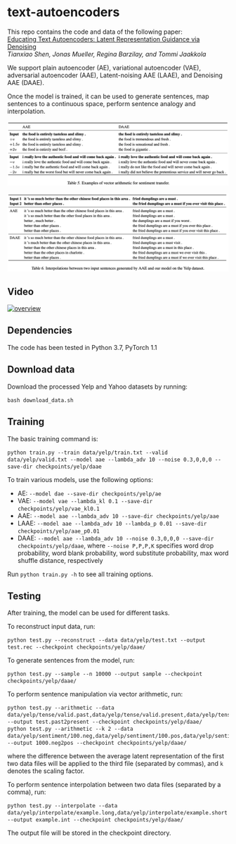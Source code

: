 # text-autoencoders
This repo contains the code and data of the following paper:  
[Educating Text Autoencoders: Latent Representation Guidance via Denoising](https://arxiv.org/abs/1905.12777)  
*Tianxiao Shen, Jonas Mueller, Regina Barzilay, and Tommi Jaakkola*

We support plain autoencoder (AE), variational autoencoder (VAE), adversarial autoencoder (AAE), Latent-noising AAE (LAAE), and Denoising AAE (DAAE).

Once the model is trained, it can be used to generate sentences, map sentences to a continuous space, perform sentence analogy and interpolation.

<p align="center"><img width=800 src="img/example_vector_arithmetic.png"></p>
<p align="center"><img width=800 src="img/example_interpolation.png"></p>

## Video
[![overview](https://img.youtube.com/vi/ioFQ8l-Fl7c/0.jpg)](https://www.youtube.com/watch?v=ioFQ8l-Fl7c)

## Dependencies
The code has been tested in Python 3.7, PyTorch 1.1

## Download data
Download the processed Yelp and Yahoo datasets by running:
```
bash download_data.sh
```

## Training
The basic training command is:
```
python train.py --train data/yelp/train.txt --valid data/yelp/valid.txt --model aae --lambda_adv 10 --noise 0.3,0,0,0 --save-dir checkpoints/yelp/daae
```
To train various models, use the following options:
- AE: `--model dae --save-dir checkpoints/yelp/ae`
- VAE: `--model vae --lambda_kl 0.1 --save-dir checkpoints/yelp/vae_kl0.1`
- AAE: `--model aae --lambda_adv 10 --save-dir checkpoints/yelp/aae`
- LAAE: `--model aae --lambda_adv 10 --lambda_p 0.01 --save-dir checkpoints/yelp/aae_p0.01`
- DAAE: `--model aae --lambda_adv 10 --noise 0.3,0,0,0 --save-dir checkpoints/yelp/daae`, where `--noise P,P,P,K` specifies word drop probability, word blank probability, word substitute probability, max word shuffle distance, respectively

Run `python train.py -h` to see all training options.

## Testing
After training, the model can be used for different tasks.

To reconstruct input data, run:
```
python test.py --reconstruct --data data/yelp/test.txt --output test.rec --checkpoint checkpoints/yelp/daae/
```

To generate sentences from the model, run:
```
python test.py --sample --n 10000 --output sample --checkpoint checkpoints/yelp/daae/
```

To perform sentence manipulation via vector arithmetic, run:
```
python test.py --arithmetic --data data/yelp/tense/valid.past,data/yelp/tense/valid.present,data/yelp/tense/test.past --output test.past2present --checkpoint checkpoints/yelp/daae/
python test.py --arithmetic --k 2 --data data/yelp/sentiment/100.neg,data/yelp/sentiment/100.pos,data/yelp/sentiment/1000.neg --output 1000.neg2pos --checkpoint checkpoints/yelp/daae/
```
where the difference between the average latent representation of the first two data files will be applied to the third file (separated by commas), and `k` denotes the scaling factor.

To perform sentence interpolation between two data files (separated by a comma), run:
```
python test.py --interpolate --data data/yelp/interpolate/example.long,data/yelp/interpolate/example.short --output example.int --checkpoint checkpoints/yelp/daae/
```

The output file will be stored in the checkpoint directory.
